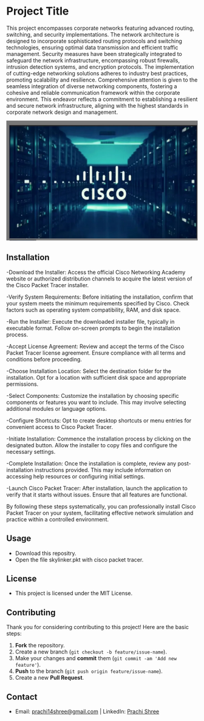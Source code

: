 # Project Title

This project encompasses corporate networks featuring advanced routing, switching, and security implementations. The network architecture is designed to incorporate sophisticated routing protocols and switching technologies, ensuring optimal data transmission and efficient traffic management. Security measures have been strategically integrated to safeguard the network infrastructure, encompassing robust firewalls, intrusion detection systems, and encryption protocols. The implementation of cutting-edge networking solutions adheres to industry best practices, promoting scalability and resilience. Comprehensive attention is given to the seamless integration of diverse networking components, fostering a cohesive and reliable communication framework within the corporate environment. This endeavor reflects a commitment to establishing a resilient and secure network infrastructure, aligning with the highest standards in corporate network design and management.

![jpeg](network.jpeg)

## Installation
-Download the Installer:
Access the official Cisco Networking Academy website or authorized distribution channels to acquire the latest version of the Cisco Packet Tracer installer.

-Verify System Requirements:
Before initiating the installation, confirm that your system meets the minimum requirements specified by Cisco. Check factors such as operating system compatibility, RAM, and disk space.

-Run the Installer:
Execute the downloaded installer file, typically in executable format. Follow on-screen prompts to begin the installation process.

-Accept License Agreement:
Review and accept the terms of the Cisco Packet Tracer license agreement. Ensure compliance with all terms and conditions before proceeding.

-Choose Installation Location:
Select the destination folder for the installation. Opt for a location with sufficient disk space and appropriate permissions.

-Select Components:
Customize the installation by choosing specific components or features you want to include. This may involve selecting additional modules or language options.

-Configure Shortcuts:
Opt to create desktop shortcuts or menu entries for convenient access to Cisco Packet Tracer.

-Initiate Installation:
Commence the installation process by clicking on the designated button. Allow the installer to copy files and configure the necessary settings.

-Complete Installation:
Once the installation is complete, review any post-installation instructions provided. This may include information on accessing help resources or configuring initial settings.

-Launch Cisco Packet Tracer:
After installation, launch the application to verify that it starts without issues. Ensure that all features are functional.

By following these steps systematically, you can professionally install Cisco Packet Tracer on your system, facilitating effective network simulation and practice within a controlled environment.

## Usage
- Download this repositry.
- Open the file skylinker.pkt with cisco packet tracer.

## License
- This project is licensed under the MIT License. 

## Contributing
Thank you for considering contributing to this project! Here are the basic steps:
1. **Fork** the repository.
2. Create a new branch (`git checkout -b feature/issue-name`).
3. Make your changes and **commit** them (`git commit -am 'Add new feature'`).
4. **Push** to the branch (`git push origin feature/issue-name`).
5. Create a new **Pull Request**.

## Contact
- Email: [prachi14shree@gmail.com](mailto:prachi14shree@gmail.com) | LinkedIn: [Prachi Shree](https://www.linkedin.com/in/https://www.linkedin.com/in/prachi-shree-a0b7a22a4//)

